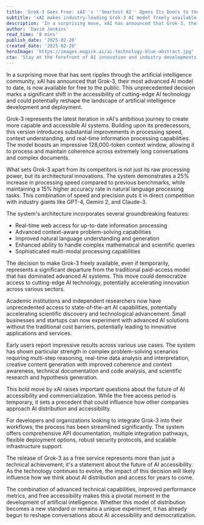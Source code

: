 ```yaml
---
title: 'Grok-3 Goes Free: xAI''s ''Smartest AI'' Opens Its Doors to the Public'
subtitle: 'xAI makes industry-leading Grok-3 AI model freely available to public users'
description: 'In a surprising move, xAI has announced that Grok-3, their most advanced AI model, is now available for free to the public, potentially reshaping the AI landscape.'
author: 'David Jenkins'
read_time: '8 mins'
publish_date: '2025-02-20'
created_date: '2025-02-20'
heroImage: 'https://images.magick.ai/ai-technology-blue-abstract.jpg'
cta: 'Stay at the forefront of AI innovation and industry developments - follow us on LinkedIn for real-time updates on groundbreaking tech releases like Grok-3 and expert analysis of their impact on the future of technology.'
---
```


In a surprising move that has sent ripples through the artificial intelligence community, xAI has announced that Grok-3, their most advanced AI model to date, is now available for free to the public. This unprecedented decision marks a significant shift in the accessibility of cutting-edge AI technology and could potentially reshape the landscape of artificial intelligence development and deployment.

Grok-3 represents the latest iteration in xAI's ambitious journey to create more capable and accessible AI systems. Building upon its predecessors, this version introduces substantial improvements in processing speed, context understanding, and real-time information processing capabilities. The model boasts an impressive 128,000-token context window, allowing it to process and maintain coherence across extremely long conversations and complex documents.

What sets Grok-3 apart from its competitors is not just its raw processing power, but its architectural innovations. The system demonstrates a 25% increase in processing speed compared to previous benchmarks, while maintaining a 15% higher accuracy rate in natural language processing tasks. This combination of speed and precision puts it in direct competition with industry giants like GPT-4, Gemini 2, and Claude-3.

The system's architecture incorporates several groundbreaking features:

- Real-time web access for up-to-date information processing
- Advanced context-aware problem-solving capabilities
- Improved natural language understanding and generation
- Enhanced ability to handle complex mathematical and scientific queries
- Sophisticated multi-modal processing capabilities

The decision to make Grok-3 freely available, even if temporarily, represents a significant departure from the traditional paid-access model that has dominated advanced AI systems. This move could democratize access to cutting-edge AI technology, potentially accelerating innovation across various sectors.

Academic institutions and independent researchers now have unprecedented access to state-of-the-art AI capabilities, potentially accelerating scientific discovery and technological advancement. Small businesses and startups can now experiment with advanced AI solutions without the traditional cost barriers, potentially leading to innovative applications and services.

Early users report impressive results across various use cases. The system has shown particular strength in complex problem-solving scenarios requiring multi-step reasoning, real-time data analysis and interpretation, creative content generation with improved coherence and context awareness, technical documentation and code analysis, and scientific research and hypothesis generation.

This bold move by xAI raises important questions about the future of AI accessibility and commercialization. While the free access period is temporary, it sets a precedent that could influence how other companies approach AI distribution and accessibility.

For developers and organizations looking to integrate Grok-3 into their workflows, the process has been streamlined significantly. The system offers comprehensive API documentation, multiple integration pathways, flexible deployment options, robust security protocols, and scalable infrastructure support.

The release of Grok-3 as a free service represents more than just a technical achievement; it's a statement about the future of AI accessibility. As the technology continues to evolve, the impact of this decision will likely influence how we think about AI distribution and access for years to come.

The combination of advanced technical capabilities, improved performance metrics, and free accessibility makes this a pivotal moment in the development of artificial intelligence. Whether this model of distribution becomes a new standard or remains a unique experiment, it has already begun to reshape conversations about AI accessibility and democratization.